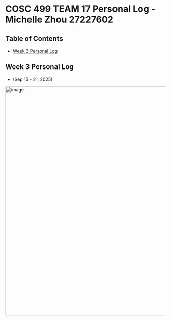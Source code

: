 # COSC 499 TEAM 17 Personal Log - Michelle Zhou 27227602

## Table of Contents

- [Week 3 Personal Log](#wekk-3-personal-log)

## Week 3 Personal Log

- (Sep 15 - 21, 2025)
  
<img width="1326" height="717" alt="image" src="https://github.com/user-attachments/assets/8cc396b5-06fb-48d6-9dc8-97adeb513648" />
